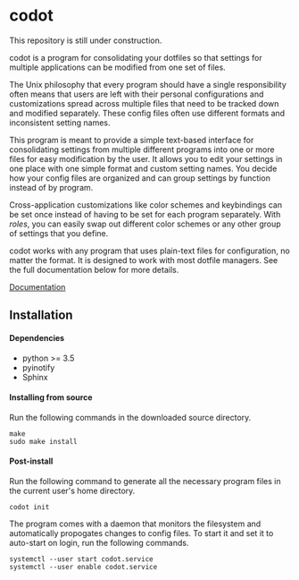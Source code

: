 # codot
This repository is still under construction.

codot is a program for consolidating your dotfiles so that settings for
multiple applications can be modified from one set of files.

The Unix philosophy that every program should have a single responsibility
often means that users are left with their personal configurations and
customizations spread across multiple files that need to be tracked down and
modified separately. These config files often use different formats and
inconsistent setting names.

This program is meant to provide a simple text-based interface for
consolidating settings from multiple different programs into one or more files
for easy modification by the user. It allows you to edit your settings in one
place with one simple format and custom setting names. You decide how your
config files are organized and can group settings by function instead of by
program.

Cross-application customizations like color schemes and keybindings can be set
once instead of having to be set for each program separately. With *roles*, you
can easily swap out different color schemes or any other group of settings that
you define.

codot works with any program that uses plain-text files for configuration, no
matter the format. It is designed to work with most dotfile managers. See the
full documentation below for more details.

[Documentation](https://codot.readthedocs.io/en/latest/index.html)

## Installation
#### Dependencies
* python >= 3.5
* pyinotify
* Sphinx

#### Installing from source
Run the following commands in the downloaded source directory.
```
make
sudo make install
```

#### Post-install
Run the following command to generate all the necessary program files in the
current user's home directory.
```
codot init
```

The program comes with a daemon that monitors the filesystem and automatically
propogates changes to config files. To start it and set it to auto-start on
login, run the following commands.
```
systemctl --user start codot.service
systemctl --user enable codot.service
```
